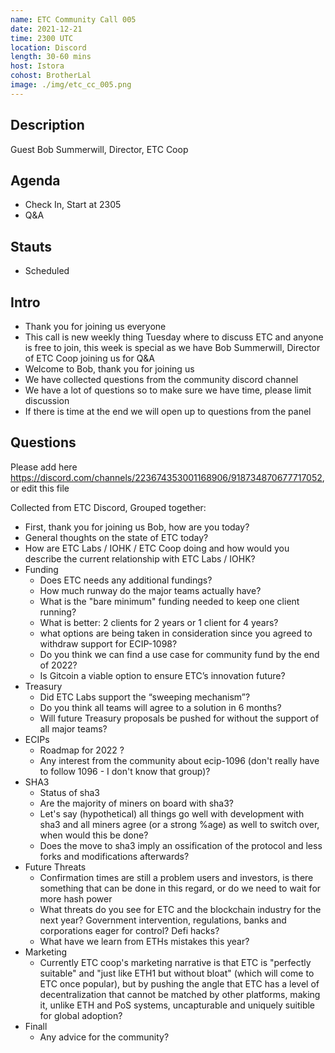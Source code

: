 ```yaml
---
name: ETC Community Call 005
date: 2021-12-21
time: 2300 UTC
location: Discord
length: 30-60 mins
host: Istora
cohost: BrotherLal
image: ./img/etc_cc_005.png
---
```


## Description

Guest Bob Summerwill, Director, ETC Coop

## Agenda

- Check In, Start at 2305
- Q&A

## Stauts

- Scheduled

## Intro

- Thank you for joining us everyone
- This call is new weekly thing Tuesday where to discuss ETC and anyone is free to join, this week is special as we have Bob Summerwill, Director of ETC Coop joining us for Q&A
- Welcome to Bob, thank you for joining us
- We have collected questions from the community discord channel
- We have a lot of questions so to make sure we have time, please limit discussion
- If there is time at the end we will open up to questions from the panel

## Questions

Please add here https://discord.com/channels/223674353001168906/918734870677717052, or edit this file

Collected from ETC Discord, Grouped together:

- First, thank you for joining us Bob, how are you today?
- General thoughts on the state of ETC today?
- How are ETC Labs / IOHK / ETC Coop doing and how would you describe the current relationship with ETC Labs / IOHK?
- Funding
  - Does ETC needs any additional fundings?
  - How much runway do the major teams actually have?
  - What is the "bare minimum" funding needed to keep one client running?
  - What is better: 2 clients for 2 years or 1 client for 4 years?
  - what options are being taken in consideration since you agreed to withdraw support for ECIP-1098?
  - Do you think we can find a use case for community fund by the end of 2022?
  - Is Gitcoin a viable option to ensure ETC’s innovation future?
- Treasury
  - Did ETC Labs support the “sweeping mechanism”?
  - Do you think all teams will agree to a solution in 6 months?
  - Will future Treasury proposals be pushed for without the support of all major teams?
- ECIPs
  - Roadmap for 2022 ?
  - Any interest from the community about ecip-1096 (don't really have to follow 1096 - I don't know that group)?
- SHA3
  - Status of sha3
  - Are the majority of miners on board with sha3?
  - Let's say (hypothetical) all things go well with development with sha3 and all miners agree (or a strong %age) as well to switch over, when would this be done?
  - Does the move to sha3 imply an ossification of the protocol and less forks and modifications afterwards?
- Future Threats
  - Confirmation times are still a problem users and investors, is there something that can be done in this regard, or do we need to wait for more hash power
  - What threats do you see for ETC and the blockchain industry for the next year? Government intervention, regulations, banks and corporations eager for control? Defi hacks?
  - What have we learn from ETHs mistakes this year?
- Marketing
  - Currently ETC coop's marketing narrative is that ETC is "perfectly suitable" and "just like ETH1 but without bloat" (which will come to ETC once popular), but by pushing the angle that ETC has a level of decentralization that cannot be matched by other platforms, making it, unlike ETH and PoS systems, uncapturable and uniquely suitible for global adoption?
- Finall
  - Any advice for the community?
